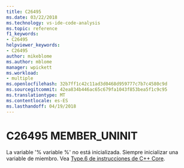 ```yaml
---
title: C26495
ms.date: 03/22/2018
ms.technology: vs-ide-code-analysis
ms.topic: reference
f1_keywords:
- C26495
helpviewer_keywords:
- C26495
author: mikeblome
ms.author: mblome
manager: wpickett
ms.workload:
- multiple
ms.openlocfilehash: 32b7ff1c42c11ad3d0468d959777c7b7c4580c9d
ms.sourcegitcommit: 42ea834b446ac65c679fa1043f853bea5f1c9c95
ms.translationtype: MT
ms.contentlocale: es-ES
ms.lasthandoff: 04/19/2018
---
```

# <a name="c26495-memberuninit"></a>C26495 MEMBER_UNINIT

La variable '% variable %' no está inicializada. Siempre inicializar una variable de miembro. Vea [Type.6 de instrucciones de C++ Core](https://github.com/isocpp/CppCoreGuidelines/blob/master/CppCoreGuidelines.md#SS-type).

